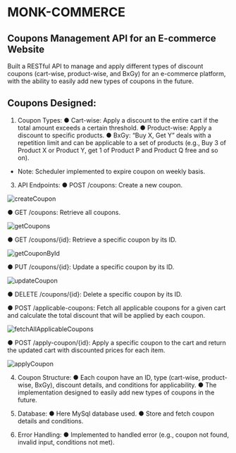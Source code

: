# MONK-COMMERCE

Coupons Management API for an E-commerce Website
------------------------------------------------
Built a RESTful API to manage and apply different types of discount coupons (cart-wise, product-wise, and BxGy) for an e-commerce platform, with the ability to easily add new types of coupons in the future.

Coupons Designed:
----------------
1. Coupon Types:
● Cart-wise: Apply a discount to the entire cart if the total amount exceeds a
certain threshold.
● Product-wise: Apply a discount to specific products.
● BxGy: “Buy X, Get Y” deals with a repetition limit and can be applicable to a set
of products (e.g., Buy 3 of Product X or Product Y, get 1 of Product P and Product
Q free and so on).


- Note: Scheduler implemented to expire coupon on weekly basis.
  

3. API Endpoints:
● POST /coupons: Create a new coupon.

![createCoupon](https://github.com/user-attachments/assets/9fbc39b2-8a9a-4622-8486-5f19d1cea1e2)

● GET /coupons: Retrieve all coupons.

![getCoupons](https://github.com/user-attachments/assets/b7d33cad-89f2-40f8-ac61-b7b6850b9ba9)

● GET /coupons/{id}: Retrieve a specific coupon by its ID.

![getCouponById](https://github.com/user-attachments/assets/9d332c06-ff8d-4706-8248-a24cdc1cc9f4)

● PUT /coupons/{id}: Update a specific coupon by its ID.

![updateCoupon](https://github.com/user-attachments/assets/96e255a0-a63d-477b-a35e-f972dff98977)

● DELETE /coupons/{id}: Delete a specific coupon by its ID.

● POST /applicable-coupons: Fetch all applicable coupons for a given cart and
calculate the total discount that will be applied by each coupon.

![fetchAllApplicableCoupons](https://github.com/user-attachments/assets/7a00bfc2-db64-4167-8abf-b9dc31f49585)

● POST /apply-coupon/{id}: Apply a specific coupon to the cart and return the
updated cart with discounted prices for each item.

![applyCoupon](https://github.com/user-attachments/assets/743e2925-3a24-4591-a3bf-9c6b58fac580)


4. Coupon Structure:
● Each coupon have an ID, type (cart-wise, product-wise, BxGy), discount
details, and conditions for applicability.
● The implementation designed to easily add new types of coupons in
the future.
5. Database:
● Here MySql database used.
● Store and fetch coupon details and conditions.

6. Error Handling:
● Implemented to handled error (e.g., coupon not found, invalid input, conditions
not met).
